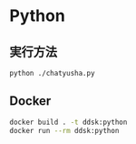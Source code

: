 # Python

## 実行方法

`python ./chatyusha.py`

## Docker

```sh
docker build . -t ddsk:python
docker run --rm ddsk:python
```

